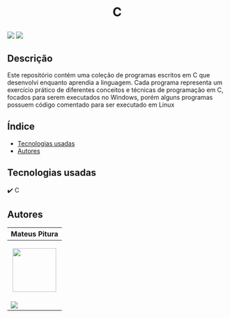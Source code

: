 <h1 align="center"> 
  <p>C</p> 
</h1> 

<p> 
  <img src="https://img.shields.io/badge/OS-Windows-blue"> 
  <img src="https://img.shields.io/github/stars/MateusPitura/cli-c-miscellaneous?style=social"> 
</p> 

## Descrição 

Este repositório contém uma coleção de programas escritos em C que desenvolvi enquanto aprendia a linguagem. Cada programa representa um exercício prático de diferentes conceitos e técnicas de programação em C,
focados para serem executados no Windows, porém alguns programas possuem código comentado para ser executado em Linux

## Índice 

- [Tecnologias usadas](#tecnologias-usadas) 
- [Autores](#autores) 

## Tecnologias usadas 

:heavy_check_mark: C

## Autores 

| Mateus Pitura | 
|------| 
| <p align="center"><img src="https://user-images.githubusercontent.com/119008106/227821967-fac62c31-0d62-485b-829e-ef56c033e21a.jpeg" width="100" height="100"></p> | 
| <a href="https://www.linkedin.com/in/mateuspitura/"><img src="https://img.shields.io/badge/LinkedIn-0077B5?style=for-the-badge&logo=linkedin&logoColor=white"> |
